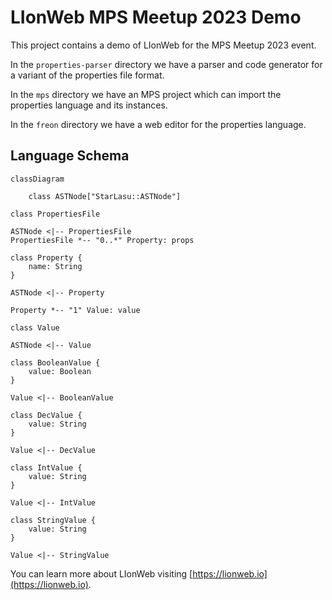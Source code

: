 # LIonWeb MPS Meetup 2023 Demo

This project contains a demo of LIonWeb for the MPS Meetup 2023 event.

In the `properties-parser` directory we have a parser and code generator for a variant of the properties file format.

In the `mps` directory we have an MPS project which can import the properties language and its instances.

In the `freon` directory we have a web editor for the properties language.

## Language Schema

```mermaid
classDiagram

    class ASTNode["StarLasu::ASTNode"]

class PropertiesFile

ASTNode <|-- PropertiesFile
PropertiesFile *-- "0..*" Property: props 

class Property {
    name: String
}

ASTNode <|-- Property

Property *-- "1" Value: value

class Value

ASTNode <|-- Value

class BooleanValue {
    value: Boolean
}

Value <|-- BooleanValue

class DecValue {
    value: String
}

Value <|-- DecValue

class IntValue {
    value: String
}

Value <|-- IntValue

class StringValue {
    value: String
}

Value <|-- StringValue
```

You can learn more about LIonWeb visiting [https://lionweb.io](https://lionweb.io).
